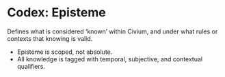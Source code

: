 # Codex: Episteme

Defines what is considered ‘known’ within Civium, and under what rules or contexts that knowing is valid.

- Episteme is scoped, not absolute.
- All knowledge is tagged with temporal, subjective, and contextual qualifiers.

